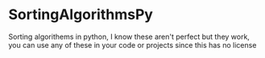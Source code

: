 # SortingAlgorithmsPy
Sorting algorithems in python, I know these aren't perfect but they work, you can use any of these in your code or projects since this has no license
